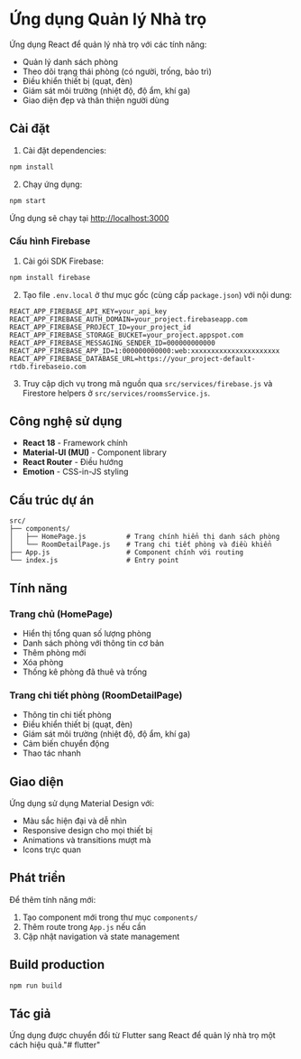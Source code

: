 # Ứng dụng Quản lý Nhà trọ

Ứng dụng React để quản lý nhà trọ với các tính năng:
- Quản lý danh sách phòng
- Theo dõi trạng thái phòng (có người, trống, bảo trì)
- Điều khiển thiết bị (quạt, đèn)
- Giám sát môi trường (nhiệt độ, độ ẩm, khí ga)
- Giao diện đẹp và thân thiện người dùng

## Cài đặt

1. Cài đặt dependencies:
```bash
npm install
```

2. Chạy ứng dụng:
```bash
npm start
```

Ứng dụng sẽ chạy tại [http://localhost:3000](http://localhost:3000)

### Cấu hình Firebase

1. Cài gói SDK Firebase:
```bash
npm install firebase
```

2. Tạo file `.env.local` ở thư mục gốc (cùng cấp `package.json`) với nội dung:
```
REACT_APP_FIREBASE_API_KEY=your_api_key
REACT_APP_FIREBASE_AUTH_DOMAIN=your_project.firebaseapp.com
REACT_APP_FIREBASE_PROJECT_ID=your_project_id
REACT_APP_FIREBASE_STORAGE_BUCKET=your_project.appspot.com
REACT_APP_FIREBASE_MESSAGING_SENDER_ID=000000000000
REACT_APP_FIREBASE_APP_ID=1:000000000000:web:xxxxxxxxxxxxxxxxxxxxxx
REACT_APP_FIREBASE_DATABASE_URL=https://your_project-default-rtdb.firebaseio.com
```

3. Truy cập dịch vụ trong mã nguồn qua `src/services/firebase.js` và Firestore helpers ở `src/services/roomsService.js`.

## Công nghệ sử dụng

- **React 18** - Framework chính
- **Material-UI (MUI)** - Component library
- **React Router** - Điều hướng
- **Emotion** - CSS-in-JS styling

## Cấu trúc dự án

```
src/
├── components/
│   ├── HomePage.js          # Trang chính hiển thị danh sách phòng
│   └── RoomDetailPage.js    # Trang chi tiết phòng và điều khiển
├── App.js                   # Component chính với routing
└── index.js                 # Entry point
```

## Tính năng

### Trang chủ (HomePage)
- Hiển thị tổng quan số lượng phòng
- Danh sách phòng với thông tin cơ bản
- Thêm phòng mới
- Xóa phòng
- Thống kê phòng đã thuê và trống

### Trang chi tiết phòng (RoomDetailPage)
- Thông tin chi tiết phòng
- Điều khiển thiết bị (quạt, đèn)
- Giám sát môi trường (nhiệt độ, độ ẩm, khí ga)
- Cảm biến chuyển động
- Thao tác nhanh

## Giao diện

Ứng dụng sử dụng Material Design với:
- Màu sắc hiện đại và dễ nhìn
- Responsive design cho mọi thiết bị
- Animations và transitions mượt mà
- Icons trực quan

## Phát triển

Để thêm tính năng mới:
1. Tạo component mới trong thư mục `components/`
2. Thêm route trong `App.js` nếu cần
3. Cập nhật navigation và state management

## Build production

```bash
npm run build
```

## Tác giả

Ứng dụng được chuyển đổi từ Flutter sang React để quản lý nhà trọ một cách hiệu quả."# flutter" 
